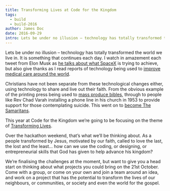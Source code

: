 ```yaml
---
title: Transforming Lives at Code for the Kingdom
tags:
  - build
  - build-2016
author: James Doc
date: 2016-09-29
intro: Lets be under no illusion – technology has totally transformed the world we live in. It is something that continues each day…
---
```


Lets be under no illusion – technology has totally transformed the world we live in. It is something that continues each day. I watch in amazement each tweet from Elon Musk as [he talks about what SpaceX](https://twitter.com/elonmusk/status/776939304140414976) is trying to achieve, but also give thanks as I read reports of technology being used to [improve medical care around the world](http://www.bbc.co.uk/news/business-37406230).

Christians have not been separate from these technological changes either, using technology to share and live out their faith. From the obvious example of the printing press being used to [mass produce bibles](http://www.gutenberg-bible.com/history.html), through to people like Rev Chad Varah installing a phone line in his church in 1953 to provide support for those contemplating suicide. This went on to [become The Samaritans](http://www.samaritans.org/about-us/history-samaritans/how-and-why-i-started-samaritans-chad-varah).

This year at Code for the Kingdom we’re going to be focusing on the theme of [Transforming Lives](https://www.eventbrite.co.uk/e/code-for-the-kingdom-2016-london-tickets-26399670124).

Over the hackathon weekend, that’s what we’ll be thinking about. As a people transformed by Jesus, motivated by our faith, called to love the last, the lost and the least… how can we use the coding, or designing, or entrepreneurial skills that God has given to help advance his kingdom?

We’re finalising the challenges at the moment, but want to give you a head start on thinking about what projects you could bring on the 21st October. Come with a group, or come on your own and join a team around an idea, and work on a project that has the potential to transform the lives of our neighbours, or communities, or society and even the world for the gospel.
